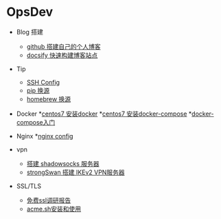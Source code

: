 <!-- _sidebar.md -->
# OpsDev <!-- {docsify-ignore} -->

* Blog 搭建
  * [github 搭建自己的个人博客](/OpsDev/pages-github-io.md)
  * [docsify 快速构建博客站点](/OpsDev/docsify-快速构建博客站点.md)

* Tip
  * [SSH Config](/OpsDev/tip/ssh-config.md)
  * [pip 换源](/OpsDev/tip/pip换源.md)
  * [homebrew 换源](/OpsDev/tip/homebrew换源.md)

* Docker
  *[centos7 安装docker](/OpsDev/docker/centos7安装docker.md)
  *[centos7 安装docker-compose](/OpsDev/docker/centos7安装docker-compose.md)
  *[docker-compose入门](/OpsDev/docker/docker-compose入门.md)

* Nginx
  *[nginx config](/OpsDev/nginx/nginx-config.md)

* vpn
  * [搭建 shadowsocks 服务器](/OpsDev/vpn/shadowsocks.md)
  * [strongSwan 搭建 IKEv2 VPN服务器](/OpsDev/vpn/strongSwan.md)

* SSL/TLS
  * [免费ssl调研报告](/OpsDev/report-free-ssl.md)
  * [acme.sh安装和使用](/OpsDev/ssl-acme.sh.md)
